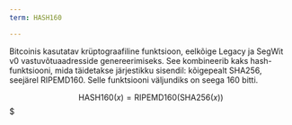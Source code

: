 ```yaml
---
term: HASH160

---
```

Bitcoinis kasutatav krüptograafiline funktsioon, eelkõige Legacy ja SegWit v0 vastuvõtuaadresside genereerimiseks. See kombineerib kaks hash-funktsiooni, mida täidetakse järjestikku sisendil: kõigepealt SHA256, seejärel RIPEMD160. Selle funktsiooni väljundiks on seega 160 bitti.

$$\text{HASH160}(x) = \text{RIPEMD160}(\text{SHA256}(x))$$$